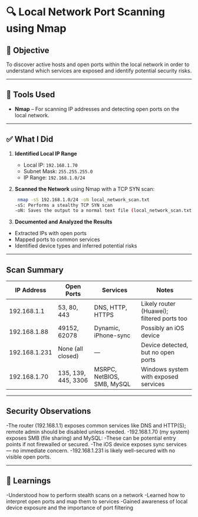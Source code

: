 # 🔍 Local Network Port Scanning using Nmap

## 📌 Objective

To discover active hosts and open ports within the local network in order to understand which services are exposed and identify potential security risks.

---

## 🧰 Tools Used

- **Nmap** – For scanning IP addresses and detecting open ports on the local network.

---

## ✅ What I Did

1. **Identified Local IP Range**  
   - Local IP: `192.168.1.70`  
   - Subnet Mask: `255.255.255.0`  
   - IP Range: `192.168.1.0/24`

2. **Scanned the Network** using Nmap with a TCP SYN scan:
   ```bash
    nmap -sS 192.168.1.0/24 -oN local_network_scan.txt
   -sS: Performs a stealthy TCP SYN scan
   -oN: Saves the output to a normal text file (local_network_scan.txt)
3. **Documented and Analyzed the Results**
  - Extracted IPs with open ports
  - Mapped ports to common services
  - Identified device types and inferred potential risks

---

## Scan Summary

| IP Address    | Open Ports          | Services                   | Notes                                      |
| ------------- | ------------------- | -------------------------- | ------------------------------------------ |
| 192.168.1.1   | 53, 80, 443         | DNS, HTTP, HTTPS           | Likely router (Huawei); filtered ports too |
| 192.168.1.88  | 49152, 62078        | Dynamic, iPhone-sync       | Possibly an iOS device                     |
| 192.168.1.231 | None (all closed)   | —                          | Device detected, but no open ports         |
| 192.168.1.70  | 135, 139, 445, 3306 | MSRPC, NetBIOS, SMB, MySQL | Windows system with exposed services       |

---

## Security Observations
-The router (192.168.1.1) exposes common services like DNS and HTTP(S); remote admin should be disabled unless needed.
-192.168.1.70 (my system) exposes SMB (file sharing) and MySQL:
  -These can be potential entry points if not firewalled or secured.
-The iOS device exposes sync services — no immediate concern.
-192.168.1.231 is likely well-secured with no visible open ports.

---

## 🧠 Learnings
-Understood how to perform stealth scans on a network
-Learned how to interpret open ports and map them to services
-Gained awareness of local device exposure and the importance of port filtering
